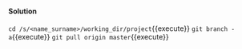 #### Solution

`cd /s/<name_surname>/working_dir/project`{{execute}}
`git branch -a`{{execute}}
`git pull origin master`{{execute}}